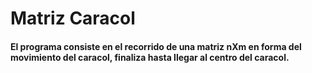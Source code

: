 # Matriz Caracol

#### El programa consiste en el recorrido de una matriz nXm en forma del movimiento del caracol, finaliza hasta llegar al centro del caracol.
